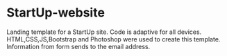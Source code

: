 # StartUp-website
Landing template for a StartUp site. Code is adaptive for all devices. 
HTML,CSS,JS,Bootstrap and Photoshop were used to create this template. Information from form sends to the email address.
